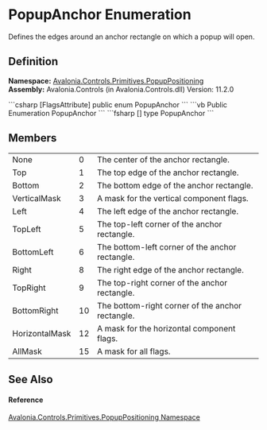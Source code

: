 # PopupAnchor Enumeration


Defines the edges around an anchor rectangle on which a popup will open.



## Definition
**Namespace:** <a href="N_Avalonia_Controls_Primitives_PopupPositioning">Avalonia.Controls.Primitives.PopupPositioning</a>  
**Assembly:** Avalonia.Controls (in Avalonia.Controls.dll) Version: 11.2.0

<Tabs groupId="api-code-preview">
<TabItem value="csharp" label="C#">
```csharp
[FlagsAttribute]
public enum PopupAnchor
```
</TabItem>
<TabItem value="vb" label="VB">
```vb
<FlagsAttribute>
Public Enumeration PopupAnchor
```
</TabItem>
<TabItem value="fsharp" label="F#">
```fsharp
[<FlagsAttribute>]
type PopupAnchor
```
</TabItem>
</Tabs>



## Members
<table>
<tr>
<td>None</td>
<td>0</td>
<td>The center of the anchor rectangle.</td>
</tr>
<tr>
<td>Top</td>
<td>1</td>
<td>The top edge of the anchor rectangle.</td>
</tr>
<tr>
<td>Bottom</td>
<td>2</td>
<td>The bottom edge of the anchor rectangle.</td>
</tr>
<tr>
<td>VerticalMask</td>
<td>3</td>
<td>A mask for the vertical component flags.</td>
</tr>
<tr>
<td>Left</td>
<td>4</td>
<td>The left edge of the anchor rectangle.</td>
</tr>
<tr>
<td>TopLeft</td>
<td>5</td>
<td>The top-left corner of the anchor rectangle.</td>
</tr>
<tr>
<td>BottomLeft</td>
<td>6</td>
<td>The bottom-left corner of the anchor rectangle.</td>
</tr>
<tr>
<td>Right</td>
<td>8</td>
<td>The right edge of the anchor rectangle.</td>
</tr>
<tr>
<td>TopRight</td>
<td>9</td>
<td>The top-right corner of the anchor rectangle.</td>
</tr>
<tr>
<td>BottomRight</td>
<td>10</td>
<td>The bottom-right corner of the anchor rectangle.</td>
</tr>
<tr>
<td>HorizontalMask</td>
<td>12</td>
<td>A mask for the horizontal component flags.</td>
</tr>
<tr>
<td>AllMask</td>
<td>15</td>
<td>A mask for all flags.</td>
</tr>
</table>

## See Also


#### Reference
<a href="N_Avalonia_Controls_Primitives_PopupPositioning">Avalonia.Controls.Primitives.PopupPositioning Namespace</a>  
